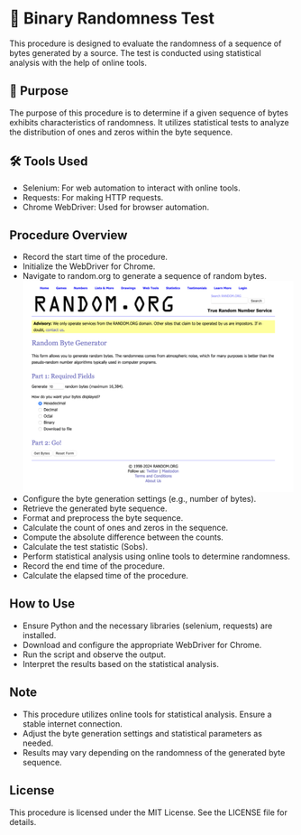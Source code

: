 # 🔢 Binary Randomness Test
This procedure is designed to evaluate the randomness of a sequence of bytes generated by a source. The test is conducted using statistical analysis with the help of online tools.

## 🎯 Purpose
The purpose of this procedure is to determine if a given sequence of bytes exhibits characteristics of randomness. It utilizes statistical tests to analyze the distribution of ones and zeros within the byte sequence.

## 🛠️ Tools Used
- Selenium: For web automation to interact with online tools.
- Requests: For making HTTP requests.
- Chrome WebDriver: Used for browser automation.

## Procedure Overview
- Record the start time of the procedure.
- Initialize the WebDriver for Chrome.
- Navigate to random.org to generate a sequence of random bytes.
![Pictures/Random.png](Pictures/Random.png)
- Configure the byte generation settings (e.g., number of bytes).
- Retrieve the generated byte sequence.
- Format and preprocess the byte sequence.
- Calculate the count of ones and zeros in the sequence.
- Compute the absolute difference between the counts.
- Calculate the test statistic (Sobs).
- Perform statistical analysis using online tools to determine randomness.
- Record the end time of the procedure.
- Calculate the elapsed time of the procedure.

## How to Use
- Ensure Python and the necessary libraries (selenium, requests) are installed.
- Download and configure the appropriate WebDriver for Chrome.
- Run the script and observe the output.
- Interpret the results based on the statistical analysis.

## Note
- This procedure utilizes online tools for statistical analysis. Ensure a stable internet connection.
- Adjust the byte generation settings and statistical parameters as needed.
- Results may vary depending on the randomness of the generated byte sequence.

## License
This procedure is licensed under the MIT License. See the LICENSE file for details.
